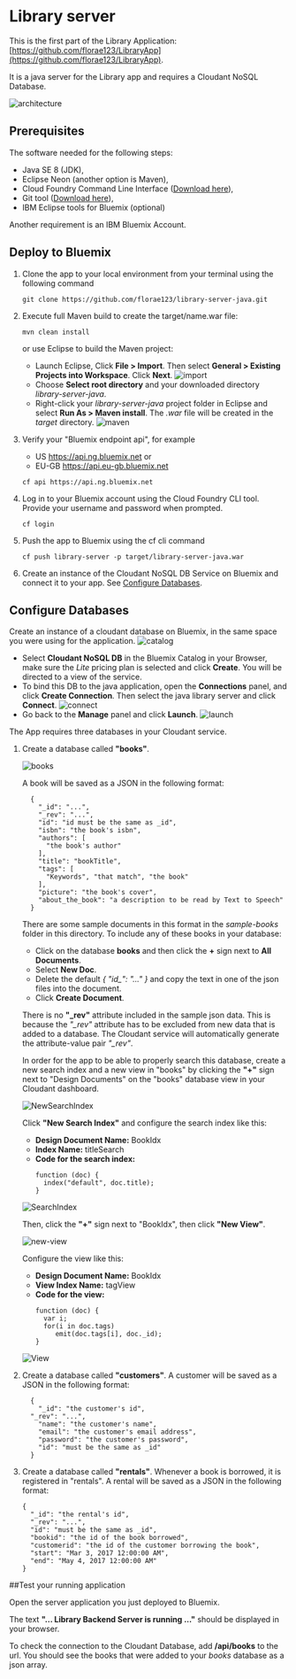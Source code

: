 # Library server
This is the first part of the Library Application:
[https://github.com/florae123/LibraryApp](https://github.com/florae123/LibraryApp).

It is a java server for the Library app and requires a Cloudant NoSQL Database.

![architecture](./images/lib-architecture-java.jpg)

## Prerequisites

The software needed for the following steps:
* Java SE 8 (JDK),
* Eclipse Neon (another option is Maven),
* Cloud Foundry Command Line Interface ([Download here](https://github.com/cloudfoundry/cli/releases)),
* Git tool ([Download here](https://git-scm.com/downloads)),
* IBM Eclipse tools for Bluemix (optional)

Another requirement is an IBM Bluemix Account.

## Deploy to Bluemix

1. Clone the app to your local environment from your terminal using the following command

      ```
      git clone https://github.com/florae123/library-server-java.git
      ```
2.  Execute full Maven build to create the target/name.war file:

      ```
      mvn clean install
      ```

      or use Eclipse to build the Maven project:
      * Launch Eclipse, Click **File > Import**. Then select **General > Existing Projects into Workspace**. Click **Next**.
          ![import](./images/eclipse-import-project.png)
      * Choose **Select root directory** and your downloaded directory *library-server-java*.
      * Right-click your *library-server-java* project folder in Eclipse and select **Run As > Maven install**. The *.war* file will be created in the *target* directory.
          ![maven](./images/eclipse-maven-install.png)

3.  Verify your "Bluemix endpoint api", for example
    * US https://api.ng.bluemix.net or
    * EU-GB https://api.eu-gb.bluemix.net



     ```
     cf api https://api.ng.bluemix.net
     ```

4. Log in to your Bluemix account using the Cloud Foundry CLI tool. Provide your username and password when prompted.
      ```
      cf login
      ```

5. Push the app to Bluemix using the cf cli command
      ```
      cf push library-server -p target/library-server-java.war
      ```
6. Create an instance of the Cloudant NoSQL DB Service on Bluemix and connect it to your app.
See [Configure Databases](#configure-databases).



## Configure Databases

Create an instance of a cloudant database on Bluemix, in the same space you were using for the application.
      ![catalog](./images/catalog-cloudant.png)
* Select **Cloudant NoSQL DB** in the Bluemix Catalog in your Browser, make sure the *Lite* pricing plan is selected and click **Create**. You will be directed to a view of the service.
* To bind this DB to the java application, open the **Connections** panel, and click **Create Connection**. Then select the java library server and click **Connect**.
    ![connect](./images/connect-cloudant.png)
* Go back to the **Manage** panel and click **Launch**.
    ![launch](./images/cloudant-launch.png)

The App requires three databases in your Cloudant service.

1. Create a database called **"books"**.

    ![books](./images/create-books-db.png)

    A book will be saved as a JSON in the following format:

      ```
    	{
    	  "_id": "...",
    	  "_rev": "...",
    	  "id": "id must be the same as _id",
    	  "isbn": "the book's isbn",
    	  "authors": [
    	    "the book's author"
    	  ],
    	  "title": "bookTitle",
    	  "tags": [
    	    "Keywords", "that match", "the book"
    	  ],
    	  "picture": "the book's cover",
    	  "about_the_book": "a description to be read by Text to Speech"
    	}
      ```

    There are some sample documents in this format in the *sample-books* folder in this directory. To include any of these books in your database:
    * Click on the database **books** and then click the **+** sign next to **All Documents**.
    * Select **New Doc**.
    * Delete the default *{ "id_": "..." }* and copy the text in one of the json files into the document.
    * Click **Create Document**.

    There is no **"_rev"** attribute included in the sample json data.
    This is because the *"_rev"* attribute has to be excluded from new data that is added to a database. The Cloudant service will automatically generate the attribute-value pair *"_rev"*.

    In order for the app to be able to properly search this database, create a new search index and a new view in "books" by clicking the **"+"** sign next to "Design Documents" on the "books" database view in your Cloudant dashboard.

    ![NewSearchIndex](./images/new-search-index.png)

    Click **"New Search Index"** and configure the search index like this:

    * **Design Document Name:**  BookIdx
    * **Index Name:**  titleSearch
    * **Code for the search index:**
        ```
        function (doc) {
          index("default", doc.title);
        }
        ```

    ![SearchIndex](./images/search-index.png)

    Then, click the **"+"** sign next to "BookIdx", then click **"New View"**.

    ![new-view](./images/new-view.png)

    Configure the view like this:

    * **Design Document Name:**  BookIdx
    * **View Index Name:**  tagView
    * **Code for the view:**
      ```
      function (doc) {
        var i;
        for(i in doc.tags)
           emit(doc.tags[i], doc._id);
      }
      ```

    ![View](./images/tag-view.png)

2. Create a database called **"customers"**. A customer will be saved as a JSON in the following format:

      ```
    	{
    	  "_id": "the customer's id",
        "_rev": "...",
    	  "name": "the customer's name",
    	  "email": "the customer's email address",
    	  "password": "the customer's password",
    	  "id": "must be the same as _id"
    	}
      ```

3. Create a database called **"rentals"**. Whenever a book is borrowed, it is registered in "rentals". A rental will be saved as a JSON in the following format:

      ```
      {
        "_id": "the rental's id",
        "_rev": "...",
        "id": "must be the same as _id",
        "bookid": "the id of the book borrowed",
        "customerid": "the id of the customer borrowing the book",
        "start": "Mar 3, 2017 12:00:00 AM",
        "end": "May 4, 2017 12:00:00 AM"
      }
      ```

##Test your running application

Open the server application you just deployed to Bluemix.

The text **"... Library Backend Server is running ..."** should be displayed in your browser.

To check the connection to the Cloudant Database, add **/api/books** to the url.
You should see the books that were added to your *books* database as a json array.

